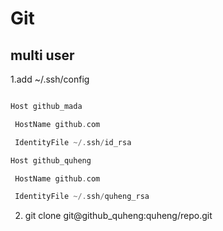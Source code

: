 # Git

## multi user

1.add ~/.ssh/config

```c

Host github_mada

 HostName github.com

 IdentityFile ~/.ssh/id_rsa

Host github_quheng

 HostName github.com

 IdentityFile ~/.ssh/quheng_rsa

```

2. git clone git@github_quheng:quheng/repo.git